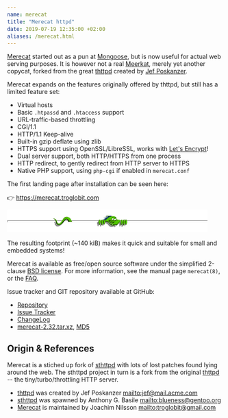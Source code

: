 ```yaml
---
name: merecat
title: "Merecat httpd"
date: 2019-07-19 12:35:00 +02:00
aliases: /merecat.html
---
```

[Merecat][] started out as a pun at [Mongoose][], but is now useful for
actual web serving purposes.  It is however not a real [Meerkat][],
merely yet another copycat, forked from the great [thttpd][] created by
[Jef&nbsp;Poskanzer](http://www.acme.com).

Merecat expands on the features originally offered by thttpd, but still
has a limited feature set:

- Virtual hosts
- Basic `.htpassd` and `.htaccess` support
- URL-traffic-based throttling
- CGI/1.1
- HTTP/1.1 Keep-alive
- Built-in gzip deflate using zlib
- HTTPS support using OpenSSL/LibreSSL, works with [Let's Encrypt][]!
- Dual server support, both HTTP/HTTPS from one process
- HTTP redirect, to gently redirect from HTTP server to HTTPS
- Native PHP support, using `php-cgi` if enabled in `merecat.conf`

The first landing page after installation can be seen here:

:point_right: <https://merecat.troglobit.com>

<img class="center noborder" src="/images/peeking.gif" />

The resulting footprint (~140 kiB) makes it quick and suitable for small
and embedded systems!

Merecat is available as free/open source software under the simplified
2-clause [BSD license][license].  For more information, see the manual
page `merecat(8)`, or the [FAQ][].

Issue tracker and GIT repository available at GitHub:

   * [Repository](http://github.com/troglobit/merecat)
   * [Issue Tracker](http://github.com/troglobit/merecat/issues)
   * [ChangeLog](https://github.com/troglobit/merecat/blob/master/ChangeLog.md)
   * [merecat-2.32.tar.xz](ftp://ftp.troglobit.com/merecat/merecat-2.32.tar.xz),
     [MD5](ftp://ftp.troglobit.com/merecat/merecat-2.32.tar.xz.md5)


Origin & References
-------------------

Merecat is a stiched up fork of [sthttpd][] with lots of lost patches
found lying around the web.  The sthttpd project in turn is a fork from
the original [thttpd][] -- the tiny/turbo/throttling HTTP server.

* [thttpd][] was created by Jef Poskanzer <mailto:jef@mail.acme.com>
* [sthttpd][] was spawned by Anthony G. Basile <mailto:blueness@gentoo.org>
* [Merecat][] is maintained by Joachim Nilsson <mailto:troglobit@gmail.com>

[Merecat]:       https://merecat.troglobit.com
[Meerkat]:       https://en.wikipedia.org/wiki/Meerkat
[license]:       https://github.com/troglobit/merecat/blob/master/LICENSE
[Mongoose]:      https://github.com/cesanta/mongoose
[Let's Encrypt]: https://letsencrypt.org/
[FAQ]:           http://halplant.com:2001/server/thttpd_FAQ.html
[thttpd]:        http://www.acme.com/software/thttpd/
[sthttpd]:       https://github.com/blueness/sthttpd/
[License]:       https://en.wikipedia.org/wiki/BSD_licenses
